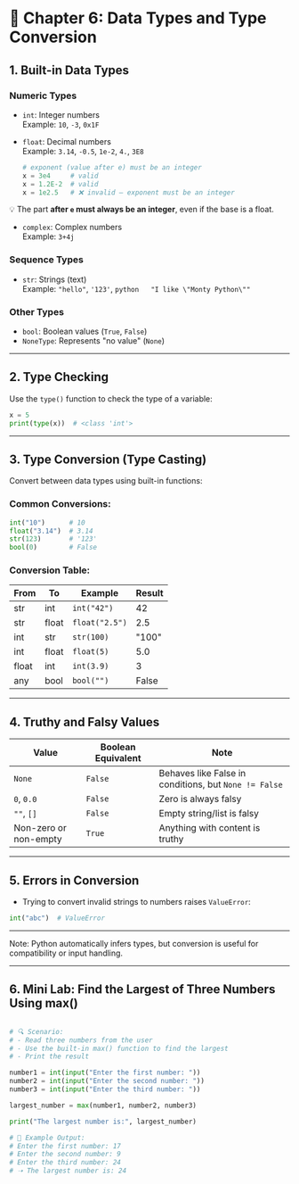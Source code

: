 # 🧠 Chapter 6: Data Types and Type Conversion

## 1. Built-in Data Types

### Numeric Types
- `int`: Integer numbers  
  Example: `10`, `-3`, `0x1F`
- `float`: Decimal numbers  
  Example: `3.14`, `-0.5`, `1e-2`, `4.`, `3E8`

  ```python
  # exponent (value after e) must be an integer
  x = 3e4     # valid
  x = 1.2E-2  # valid
  x = 1e2.5   # ❌ invalid – exponent must be an integer
  ```

💡 The part **after `e` must always be an integer**, even if the base is a float.

  
- `complex`: Complex numbers  
  Example: `3+4j`

### Sequence Types
- `str`: Strings (text)  
  Example: `"hello"`, `'123'`, ```python   "I like \"Monty Python\""  ```

### Other Types
- `bool`: Boolean values (`True`, `False`)
- `NoneType`: Represents "no value" (`None`)

---

## 2. Type Checking

Use the `type()` function to check the type of a variable:

```python
x = 5
print(type(x))  # <class 'int'>
```

---

## 3. Type Conversion (Type Casting)

Convert between data types using built-in functions:

### Common Conversions:
```python
int("10")      # 10
float("3.14")  # 3.14
str(123)       # '123'
bool(0)        # False
```

### Conversion Table:
| From   | To        | Example        | Result  |
|--------|-----------|----------------|---------|
| str    | int       | `int("42")`    | 42      |
| str    | float     | `float("2.5")` | 2.5     |
| int    | str       | `str(100)`     | "100"   |
| int    | float     | `float(5)`     | 5.0     |
| float  | int       | `int(3.9)`     | 3       |
| any    | bool      | `bool("")`     | False   |

---

## 4. Truthy and Falsy Values


| Value        | Boolean Equivalent | Note                               |
|--------------|--------------------|------------------------------------|
| `None`       | `False`            | Behaves like False in conditions, but `None != False` |
| `0`, `0.0`   | `False`            | Zero is always falsy               |
| `""`, `[]`   | `False`            | Empty string/list is falsy         |
| Non-zero or non-empty | `True`   | Anything with content is truthy    |


---

## 5. Errors in Conversion

- Trying to convert invalid strings to numbers raises `ValueError`:

```python
int("abc")  # ValueError
```

---

Note: Python automatically infers types, but conversion is useful for compatibility or input handling.


---

## 6. Mini Lab: Find the Largest of Three Numbers Using max()
```python

# 🔍 Scenario:
# - Read three numbers from the user
# - Use the built-in max() function to find the largest
# - Print the result

number1 = int(input("Enter the first number: "))
number2 = int(input("Enter the second number: "))
number3 = int(input("Enter the third number: "))

largest_number = max(number1, number2, number3)

print("The largest number is:", largest_number)

# 🧪 Example Output:
# Enter the first number: 17
# Enter the second number: 9
# Enter the third number: 24
# ➝ The largest number is: 24
```

